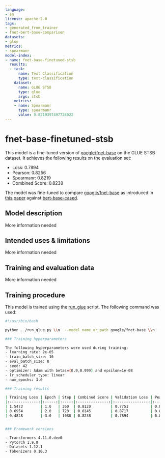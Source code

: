 ```yaml
---
language:
- en
license: apache-2.0
tags:
- generated_from_trainer
- fnet-bert-base-comparison
datasets:
- glue
metrics:
- spearmanr
model-index:
- name: fnet-base-finetuned-stsb
  results:
  - task:
      name: Text Classification
      type: text-classification
    dataset:
      name: GLUE STSB
      type: glue
      args: stsb
    metrics:
    - name: Spearmanr
      type: spearmanr
      value: 0.8219397497728022
---
```


<!-- This model card has been generated automatically according to the information the Trainer had access to. You
should probably proofread and complete it, then remove this comment. -->

# fnet-base-finetuned-stsb

This model is a fine-tuned version of [google/fnet-base](https://huggingface.co/google/fnet-base) on the GLUE STSB dataset.
It achieves the following results on the evaluation set:
- Loss: 0.7894
- Pearson: 0.8256
- Spearmanr: 0.8219
- Combined Score: 0.8238

The model was fine-tuned to compare [google/fnet-base](https://huggingface.co/google/fnet-base) as introduced in [this paper](https://arxiv.org/abs/2105.03824) against [bert-base-cased](https://huggingface.co/bert-base-cased).

## Model description

More information needed

## Intended uses & limitations

More information needed

## Training and evaluation data

More information needed

## Training procedure

This model is trained using the [run_glue](https://github.com/huggingface/transformers/blob/master/examples/pytorch/text-classification/run_glue.py) script. The following command was used:

```bash
#!/usr/bin/bash

python ../run_glue.py \\n  --model_name_or_path google/fnet-base \\n  --task_name stsb \\n  --do_train \\n  --do_eval \\n  --max_seq_length 512 \\n  --per_device_train_batch_size 16 \\n  --learning_rate 2e-5 \\n  --num_train_epochs 3 \\n  --output_dir fnet-base-finetuned-stsb \\n  --push_to_hub \\n  --hub_strategy all_checkpoints \\n  --logging_strategy epoch \\n  --save_strategy epoch \\n  --evaluation_strategy epoch \\n```

### Training hyperparameters

The following hyperparameters were used during training:
- learning_rate: 2e-05
- train_batch_size: 16
- eval_batch_size: 8
- seed: 42
- optimizer: Adam with betas=(0.9,0.999) and epsilon=1e-08
- lr_scheduler_type: linear
- num_epochs: 3.0

### Training results

| Training Loss | Epoch | Step | Combined Score | Validation Loss | Pearson | Spearmanr |
|:-------------:|:-----:|:----:|:--------------:|:---------------:|:-------:|:---------:|
| 1.5473        | 1.0   | 360  | 0.8120         | 0.7751          | 0.8115  | 0.8125    |
| 0.6954        | 2.0   | 720  | 0.8145         | 0.8717          | 0.8160  | 0.8130    |
| 0.4828        | 3.0   | 1080 | 0.8238         | 0.7894          | 0.8256  | 0.8219    |


### Framework versions

- Transformers 4.11.0.dev0
- Pytorch 1.9.0
- Datasets 1.12.1
- Tokenizers 0.10.3
